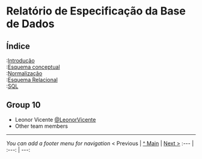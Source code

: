 # Relatório de Especificação da Base de Dados

## Índice

:[Introdução](rebd01.md)  
:[Esquema conceptual](rebd02.md)  
:[Normalização](rebd03.md)  
:[Esquema Relacional](rebd04.md)  
:[SQL](rebd05.md)  

## Group 10

* Leonor Vicente [@LeonorVicente](https://github.com/marcoamarooliveira)
* Other team members

---
_You can add a footer menu for navigation_ 
< Previous | [^ Main](https://github.com/exemploTrabalho/reportSIBD/) | [Next >](rebd01.md)
:--- | :---: | ---: 
